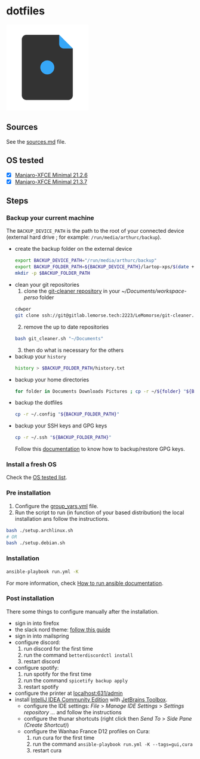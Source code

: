 # dotfiles

![logo](logo.png)

## Sources

See the [sources.md](sources.md) file.

## OS tested

- [x] [Manjaro-XFCE Minimal 21.2.6](https://manjaro.org/downloads/official/xfce/)
- [x] [Manjaro-XFCE Minimal 21.3.7](https://manjaro.org/downloads/official/xfce/)

## Steps

### Backup your current machine

The `BACKUP_DEVICE_PATH` is the path to the root of your connected device (external hard drive ; for example: `/run/media/arthurc/backup`).

- create the backup folder on the external device
  ```bash
  export BACKUP_DEVICE_PATH="/run/media/arthurc/backup"
  export BACKUP_FOLDER_PATH=${BACKUP_DEVICE_PATH}/lartop-xps/$(date +"%Y-%m-%d")
  mkdir -p $BACKUP_FOLDER_PATH
  ```
- clean your git repositories
  1. clone the [git-cleaner repository](https://gitlab.lemorse.tech/LeMomorse/git-cleaner) in your *~/Documents/workspace-perso* folder
    ```bash
    cdwper
    git clone ssh://git@gitlab.lemorse.tech:2223/LeMomorse/git-cleaner.git
    ```
  2. remove the up to date repositories
    ```bash
    bash git_cleaner.sh "~/Documents"
    ```
  3. then do what is necessary for the others
- backup your `history`
  ```bash
  history > $BACKUP_FOLDER_PATH/history.txt
  ```
- backup your home directories
  ```bash
  for folder in Documents Downloads Pictures ; cp -r ~/${folder} "${BACKUP_FOLDER_PATH}"
  ```
- backup the dotfiles
  ```bash
  cp -r ~/.config "${BACKUP_FOLDER_PATH}"
  ```
- backup your SSH keys and GPG keys
  ```bash
  cp -r ~/.ssh "${BACKUP_FOLDER_PATH}"
  ```
  Follow this [documentation](https://gitlab.lemorse.tech/LeMomorse/help/-/blob/master/gpg/README.md#backup) to know how to backup/restore GPG keys.

### Install a fresh OS

Check the [OS tested list](#os-tested).

### Pre installation

1. Configure the [group_vars.yml](https://gitlab.lemorse.tech/LeMomorse/dotfiles-manjaro/-/blob/master/group_vars/all/vars.yml) file.
2. Run the script to run (in function of your based distribution) the local installation ans follow the instructions.
  ```bash
  bash ./setup.archlinux.sh
  # OR
  bash ./setup.debian.sh
  ```

### Installation

```bash
ansible-playbook run.yml -K
```

For more information, check [How to run ansible documentation](docs/how_to_run_ansible.md).

### Post installation

There some things to configure manually after the installation.

- sign in into firefox
- the slack nord theme: [follow this guide](https://www.nordtheme.com/ports/slack)
- sign in into mailspring
- configure discord:
    1. run discord for the first time
    2. run the command `betterdiscordctl install`
    3. restart discord
- configure spotify:
    1. run spotify for the first time
    2. run the command `spicetify backup apply`
    3. restart spotify
- configure the printer at [localhost:631/admin](http://localhost:631/admin)
- install [IntelliJ IDEA Community Edition](https://www.jetbrains.com/fr-fr/idea/) with [JetBrains Toolbox](https://www.jetbrains.com/fr-fr/lp/toolbox/).
  - configure the IDE settings: *File* > *Manage IDE Settings* > *Settings repository ...* and follow the instructions
  - configure the thunar shortcuts (right click then *Send To* > *Side Pane (Create Shortcut)*)
  - configure the Wanhao France D12 profiles on Cura:
    1. run cura for the first time
    2. run the command `ansible-playbook run.yml -K --tags=gui,cura`
    3. restart cura
